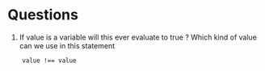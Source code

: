 # Questions

1. If value is a variable will this ever evaluate to true ? Which kind of value can we use in this statement

```
    value !== value
```